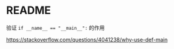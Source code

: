 README
====

验证 `if __name__ == "__main__":` 的作用

<https://stackoverflow.com/questions/4041238/why-use-def-main>
